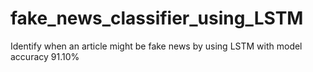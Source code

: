 # fake_news_classifier_using_LSTM
Identify when an article might be fake news by using LSTM with model accuracy 91.10%

